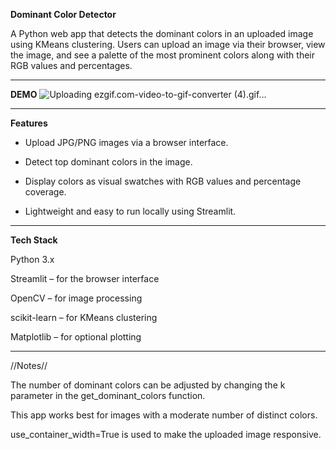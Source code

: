 **Dominant Color Detector**

A Python web app that detects the dominant colors in an uploaded image using KMeans clustering. Users can upload an image via their browser, view the image, and see a palette of the most prominent colors along with their RGB values and percentages.

---
**DEMO**
![Uploading ezgif.com-video-to-gif-converter (4).gif…]()

---
**Features**

- Upload JPG/PNG images via a browser interface.

- Detect top dominant colors in the image.

- Display colors as visual swatches with RGB values and percentage coverage.

- Lightweight and easy to run locally using Streamlit.

---
**Tech Stack**

Python 3.x

Streamlit
 – for the browser interface

OpenCV
 – for image processing

scikit-learn
 – for KMeans clustering

Matplotlib
 – for optional plotting

---
//Notes//

The number of dominant colors can be adjusted by changing the k parameter in the get_dominant_colors function.

This app works best for images with a moderate number of distinct colors.

use_container_width=True is used to make the uploaded image responsive.
